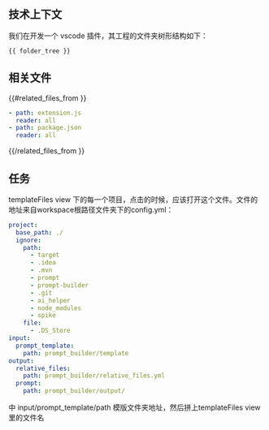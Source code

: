 ## 技术上下文

我们在开发一个 vscode 插件，其工程的文件夹树形结构如下：

```
{{ folder_tree }}
```

## 相关文件

{{#related_files_from }}
```yaml
- path: extension.js
  reader: all
- path: package.json
  reader: all
```
{{/related_files_from }}

## 任务

templateFiles view 下的每一个项目，点击的时候，应该打开这个文件。文件的地址来自workspace根路径文件夹下的config.yml：

```yaml
project:
  base_path: ./
  ignore:
    path:
      - target
      - .idea
      - .mvn
      - prompt
      - prompt-builder
      - .git
      - ai_helper
      - node_modules
      - spike
    file:
      - .DS_Store
input:
  prompt_template:
    path: prompt_builder/template      
output:
  relative_files:
    path: prompt_builder/relative_files.yml
  prompt:
    path: prompt_builder/output/
```

中 input/prompt_template/path 模版文件夹地址，然后拼上templateFiles view里的文件名